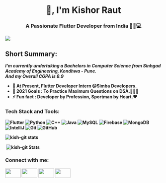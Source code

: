 <!-- <p align="center"> <img src="hello.gif" alt="hello" /> </p> -->
<h1 align="center">👋, I'm  Kishor Raut</h1>
<h3 align="center">A Passionate Flutter Developer from India 👦🏻💻</h3>

![](https://visitor-badge.glitch.me/badge?page_id=kish-git.kish-git)


## Short Summary:

<b>_I'm currently undertaking a Bachelors in Computer Science from Sinhgad Academy of Engineering, Kondhwa - Pune._ <br/> _And my Overall CGPA is 8.9_
<br/>
  
- 🌱 At Present, <b>Flutter Developer Intern</b> @Simba Developers.
- 🥅 2021 Goals : To Practice Maximum Questions on DSA.👨🏻‍💻
- ⚡ Fun fact : **Developer by Profession, Sportman by Heart.❤**

  

### Tech Stack and Tools: 

<div class="row" padding = "70";>
<img alt="Flutter" src ="https://img.shields.io/badge/-Flutter-blue?logo=flutter&logoColor=white&style=plastic"/>  
<img alt="Python" src="https://img.shields.io/badge/-Python-yellow?logo=python&logoColor=white&style=plastic"/>  
<img alt="C++" src="https://img.shields.io/badge/-C++-darkblue?logo=c++&logoColor=white&style=plastic"/>  
<img alt="Java" src="https://img.shields.io/badge/-Java-orange?logo=java&logoColor=white&style=plastic"/>  
<img alt="MySQL" src="https://img.shields.io/badge/-MySQL-blue?logo=mysql&logoColor=white&style=plastic"/>  
<img alt="Firebase" src="https://img.shields.io/badge/-Firebase-yellow?logo=firebase&logoColor=white&style=plastic"/>  
<img alt="MongoDB" src ="https://img.shields.io/badge/-MongoDB-green?logo=mongodb&logoColor=white&style=plastic"/>  
<img alt="IntelliJ" src ="https://img.shields.io/badge/-IntelliJ-red?logo=intellij&logoColor=white&style=plastic"/>
  <img alt="Git" src="https://img.shields.io/badge/-Git-black?logo=git&logoColor=white&style=plastic"/> 
<img alt="GitHub" src="https://img.shields.io/badge/-GitHub-black?logo=github&logoColor=white&style=plastic"/>
</div>

  
<!-- ### More About Me: -->

<p><img align="center" src="https://github-readme-stats.vercel.app/api/top-langs/?username=kish-git&layout=compact&langs_count=8" alt="kish-git stats" /></p>
  
<p>&nbsp;<img align="center" src="https://github-readme-stats.vercel.app/api?username=kish-git&count_private=true&show_icons=true" alt="kish-git Stats" /></p>



### Connect with me:  

<p align="left">
<a href="https://www.linkedin.com/in/kishor-raut-61a292158/" target="blank"><img align="center" src="https://cdn.jsdelivr.net/npm/simple-icons@3.0.1/icons/linkedin.svg" alt="" height="30" width="50" /></a>
<a href="https://twitter.com/Kishor_Raut__?s=08" target="blank"><img align="center" src="https://cdn.jsdelivr.net/npm/simple-icons@3.0.1/icons/twitter.svg" alt="" height="30" width="50" /></a>
<a href="https://www.youtube.com/channel/UC0Ptq3lS1PIm9J0j4a0ER8A" target="blank"><img align="center" src="https://cdn.jsdelivr.net/npm/simple-icons@3.0.1/icons/youtube.svg" alt="" height="30" width="50" /></a>
<a href="https://www.instagram.com/kishor._.raut/" target="blank"><img align="center" src="https://cdn.jsdelivr.net/npm/simple-icons@3.0.1/icons/instagram.svg" alt="" height="30" width="50" /></a>
</p>



